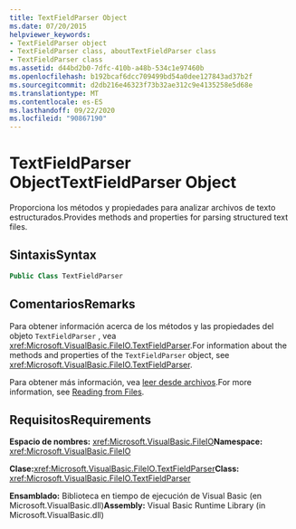 ```yaml
---
title: TextFieldParser Object
ms.date: 07/20/2015
helpviewer_keywords:
- TextFieldParser object
- TextFieldParser class, aboutTextFieldParser class
- TextFieldParser class
ms.assetid: d44bd2b0-7dfc-410b-a48b-534c1e97460b
ms.openlocfilehash: b192bcaf6dcc709499bd54a0dee127843ad37b2f
ms.sourcegitcommit: d2db216e46323f73b32ae312c9e4135258e5d68e
ms.translationtype: MT
ms.contentlocale: es-ES
ms.lasthandoff: 09/22/2020
ms.locfileid: "90867190"
---
```

# <a name="textfieldparser-object"></a><span data-ttu-id="1ce60-102">TextFieldParser Object</span><span class="sxs-lookup"><span data-stu-id="1ce60-102">TextFieldParser Object</span></span>

<span data-ttu-id="1ce60-103">Proporciona los métodos y propiedades para analizar archivos de texto estructurados.</span><span class="sxs-lookup"><span data-stu-id="1ce60-103">Provides methods and properties for parsing structured text files.</span></span>  
  
## <a name="syntax"></a><span data-ttu-id="1ce60-104">Sintaxis</span><span class="sxs-lookup"><span data-stu-id="1ce60-104">Syntax</span></span>  
  
```vb  
Public Class TextFieldParser  
```  
  
## <a name="remarks"></a><span data-ttu-id="1ce60-105">Comentarios</span><span class="sxs-lookup"><span data-stu-id="1ce60-105">Remarks</span></span>  

 <span data-ttu-id="1ce60-106">Para obtener información acerca de los métodos y las propiedades del objeto `TextFieldParser` , vea <xref:Microsoft.VisualBasic.FileIO.TextFieldParser>.</span><span class="sxs-lookup"><span data-stu-id="1ce60-106">For information about the methods and properties of the `TextFieldParser` object, see <xref:Microsoft.VisualBasic.FileIO.TextFieldParser>.</span></span>  
  
 <span data-ttu-id="1ce60-107">Para obtener más información, vea [leer desde archivos](../../developing-apps/programming/drives-directories-files/reading-from-files.md).</span><span class="sxs-lookup"><span data-stu-id="1ce60-107">For more information, see [Reading from Files](../../developing-apps/programming/drives-directories-files/reading-from-files.md).</span></span>  
  
## <a name="requirements"></a><span data-ttu-id="1ce60-108">Requisitos</span><span class="sxs-lookup"><span data-stu-id="1ce60-108">Requirements</span></span>  

 <span data-ttu-id="1ce60-109">**Espacio de nombres:** <xref:Microsoft.VisualBasic.FileIO></span><span class="sxs-lookup"><span data-stu-id="1ce60-109">**Namespace:** <xref:Microsoft.VisualBasic.FileIO></span></span>  
  
 <span data-ttu-id="1ce60-110">**Clase:**<xref:Microsoft.VisualBasic.FileIO.TextFieldParser></span><span class="sxs-lookup"><span data-stu-id="1ce60-110">**Class:** <xref:Microsoft.VisualBasic.FileIO.TextFieldParser></span></span>  
  
 <span data-ttu-id="1ce60-111">**Ensamblado:** Biblioteca en tiempo de ejecución de Visual Basic (en Microsoft.VisualBasic.dll)</span><span class="sxs-lookup"><span data-stu-id="1ce60-111">**Assembly:** Visual Basic Runtime Library (in Microsoft.VisualBasic.dll)</span></span>
